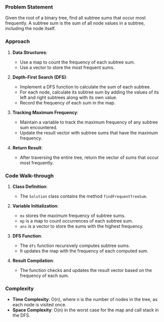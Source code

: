 ### Problem Statement
Given the root of a binary tree, find all subtree sums that occur most frequently. A subtree sum is the sum of all node values in a subtree, including the node itself.

### Approach
1. **Data Structures**:
   - Use a map to count the frequency of each subtree sum.
   - Use a vector to store the most frequent sums.

2. **Depth-First Search (DFS)**:
   - Implement a DFS function to calculate the sum of each subtree.
   - For each node, calculate its subtree sum by adding the values of its left and right subtrees along with its own value.
   - Record the frequency of each sum in the map.

3. **Tracking Maximum Frequency**:
   - Maintain a variable to track the maximum frequency of any subtree sum encountered.
   - Update the result vector with subtree sums that have the maximum frequency.

4. **Return Result**:
   - After traversing the entire tree, return the vector of sums that occur most frequently.

### Code Walk-through
1. **Class Definition**:
   - The `Solution` class contains the method `findFrequentTreeSum`.

2. **Variable Initialization**:
   - `mx` stores the maximum frequency of subtree sums.
   - `mp` is a map to count occurrences of each subtree sum.
   - `ans` is a vector to store the sums with the highest frequency.

3. **DFS Function**:
   - The `dfs` function recursively computes subtree sums.
   - It updates the map with the frequency of each computed sum.

4. **Result Compilation**:
   - The function checks and updates the result vector based on the frequency of each sum.

### Complexity
- **Time Complexity**: O(n), where n is the number of nodes in the tree, as each node is visited once.
- **Space Complexity**: O(n) in the worst case for the map and call stack in the DFS.
